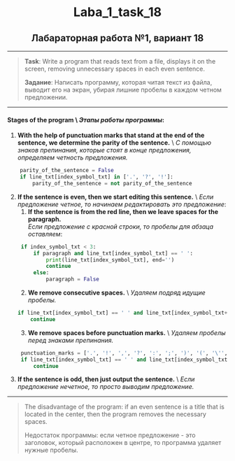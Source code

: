 <h1 align="center">Laba_1_task_18 </h1>
<h2 align="center">Лабараторная работа №1, вариант 18 </h2>

---
> __Task__: Write a program that reads text from a file, displays it on the screen, removing unnecessary spaces in each even sentence.
> 
> __Задание__: Написать программу, которая читая текст  из файла, выводит его на экран, убирая лишние пробелы в каждом четном предложении. 

---
#### __Stages of the program__ \ _Этапы работы программы_:

1. __With the help of punctuation marks that stand at the end of the sentence, we determine the parity of the sentence.__ \ _С помощью знаков препинания, которые стоят в конце предложения, определяем четность предложения._
```python
    parity_of_the_sentence = False  
    if line_txt[index_symbol_txt] in ['.', '?', '!']:                     
        parity_of_the_sentence = not parity_of_the_sentence
```
2. __If the sentence is even, then we start editing this sentence.__ \ _Если предложение четное, то начинаем редактировать это предложение_:
   1. __If the sentence is from the red line, then we leave spaces for the paragraph.__ \
_Если предложение с красной строки, то пробелы для абзаца оставляем_: 
   ```python
    if index_symbol_txt < 3:                                       
        if paragraph and line_txt[index_symbol_txt] == ' ':
            print(line_txt[index_symbol_txt], end='')
            continue
        else:
            paragraph = False
    ```
   2. __We remove consecutive spaces.__ \ _Удаляем подряд идущие пробелы._
    ```python
    if line_txt[index_symbol_txt] == ' ' and line_txt[index_symbol_txt+1] == ' ':
        continue
   ```
   3. __We remove spaces before punctuation marks.__ \ _Удаляем пробелы перед знаками препинания._
   ```python
    punctuation_marks = ['.', '!', ',', '?', ':', ';', ')', '(', '\'', '\"', '»']
    if line_txt[index_symbol_txt] == ' ' and line_txt[index_symbol_txt + 1] in punctuation_marks:
        continue
    ```
3. __If the sentence is odd, then just output the sentence.__ \ _Если предложение нечетное, то просто выводим предложение._

---
> The disadvantage of the program: if an even sentence is a title that is located in the center, then the program removes the necessary spaces.
>
> Недостаток программы: если четное предложение - это заголовок, который расположен в центре, то программа удаляет нужные пробелы.





